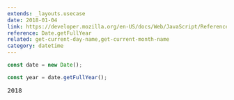 ```yaml
---
extends: _layouts.usecase
date: 2018-01-04
link: https://developer.mozilla.org/en-US/docs/Web/JavaScript/Reference/Global_Objects/Date/getFullYear
reference: Date.getFullYear
related: get-current-day-name,get-current-month-name
category: datetime
---
```


```javascript
const date = new Date();

const year = date.getFullYear();
```

<pre class="output">
2018
</pre>
